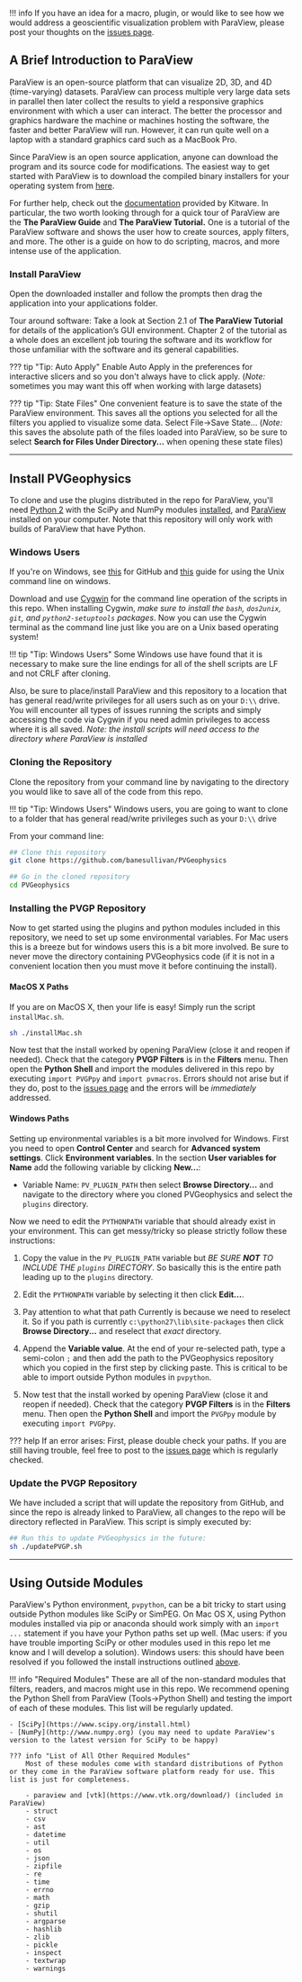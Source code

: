 !!! info
    If you have an idea for a macro, plugin, or would like to see how we would address a geoscientific visualization problem with ParaView, please post your thoughts on the [issues page](https://github.com/banesullivan/ParaViewGeophysics/issues).

## A Brief Introduction to ParaView

ParaView is an open-source platform that can visualize 2D, 3D, and 4D (time-varying) datasets. ParaView can process multiple very large data sets in parallel then later collect the results to yield a responsive graphics environment with which a user can interact. The better the processor and graphics hardware the machine or machines hosting the software, the faster and better ParaView will run. However, it can run quite well on a laptop with a standard graphics card such as a MacBook Pro.

Since ParaView is an open source application, anyone can download the program and its source code for modifications. The easiest way to get started with ParaView is to download the compiled binary installers for your operating system from [here](https://www.paraview.org/download/).

For further help, check out the [documentation](https://www.paraview.org/documentation/) provided by Kitware. In particular, the two worth looking through for a quick tour of ParaView are the **The ParaView Guide** and **The ParaView Tutorial.** One is a tutorial of the ParaView software and shows the user how to create sources, apply filters, and more. The other is a guide on how to do scripting, macros, and more intense use of the application.

### Install ParaView
Open the downloaded installer and follow the prompts then drag the application into your applications folder.

Tour around software:
Take a look at Section 2.1 of **The ParaView Tutorial** for details of the application’s GUI environment. Chapter 2 of the tutorial as a whole does an excellent job touring the software and its workflow for those unfamiliar with the software and its general capabilities.

??? tip "Tip: Auto Apply"
    Enable Auto Apply in the preferences for interactive slicers and so you don't always have to click apply. (*Note:* sometimes you may want this off when working with large datasets)

??? tip "Tip: State Files"
    One convenient feature is to save the state of the ParaView environment. This saves all the options you selected for all the filters you applied to visualize some data. Select File->Save State… (*Note:* this saves the absolute path of the files loaded into ParaView, so be sure to select **Search for Files Under Directory...** when opening these state files)


----------


## Install PVGeophysics

To clone and use the plugins distributed in the repo for ParaView, you'll need [Python 2](https://www.python.org/downloads/) with the SciPy and NumPy modules [installed](https://docs.python.org/2/installing/index.html), and [ParaView](https://www.paraview.org/download/) installed on your computer. Note that this repository will only work with builds of ParaView that have Python.

### Windows Users
If you're on Windows, see [this](https://git-for-windows.github.io) for GitHub and [this](https://devtidbits.com/2011/07/01/cygwin-walkthrough-and-beginners-guide-is-it-linux-for-windows-or-a-posix-compatible-alternative-to-powershell/) guide for using the Unix command line on windows.

Download and use [Cygwin](https://devtidbits.com/2011/07/01/cygwin-walkthrough-and-beginners-guide-is-it-linux-for-windows-or-a-posix-compatible-alternative-to-powershell/) for the command line operation of the scripts in this repo. When installing Cygwin, *make sure to install the `bash`, `dos2unix`, `git`, and `python2-setuptools` packages*. Now you can use the Cygwin terminal as the command line just like you are on a Unix based operating system!

!!! tip "Tip: Windows Users"
    Some Windows use have found that it is necessary to make sure the line endings for all of the shell scripts are LF and not CRLF after cloning.

Also, be sure to place/install ParaView and this repository to a location that has general read/write privileges for all users such as on your `D:\\` drive. You will encounter all types of issues running the scripts and simply accessing the code via Cygwin if you need admin privileges to access where it is all saved. *Note: the install scripts will need access to the directory where ParaView is installed*


### Cloning the Repository
Clone the repository from your command line by navigating to the directory you would like to save all of the code from this repo.

!!! tip "Tip: Windows Users"
    Windows users, you are going to want to clone to a folder that has general read/write privileges such as your `D:\\` drive

From your command line:

```bash
## Clone this repository
git clone https://github.com/banesullivan/PVGeophysics

## Go in the cloned repository
cd PVGeophysics
```

### Installing the PVGP Repository
Now to get started using the plugins and python modules included in this repository, we need to set up some environmental variables. For Mac users this is a breeze but for windows users this is a bit more involved. Be sure to never move the directory containing PVGeophysics code (if it is not in a convenient location then you must move it before continuing the install).

#### MacOS X Paths
If you are on MacOS X, then your life is easy! Simply run the script `installMac.sh`.

```bash
sh ./installMac.sh
```

Now test that the install worked by opening ParaView (close it and reopen if needed). Check that the category **PVGP Filters** is in the **Filters** menu. Then open the **Python Shell** and import the modules delivered in this repo by executing `import PVGPpy` and `import pvmacros`. Errors should not arise but if they do, post to the [issues page](https://github.com/banesullivan/ParaViewGeophysics/issues) and the errors will be *immediately* addressed.

#### Windows Paths
Setting up environmental variables is a bit more involved for Windows. First you need to open **Control Center** and search for **Advanced system settings**. Click **Environment variables**. In the section **User variables for Name** add the following variable by clicking **New...**:

- Variable Name: `PV_PLUGIN_PATH` then select **Browse Directory...** and navigate to the directory where you cloned PVGeophysics and select the `plugins` directory.

Now we need to edit the `PYTHONPATH` variable that should already exist in your environment. This can get messy/tricky so please strictly follow these instructions:

1. Copy the value in the `PV_PLUGIN_PATH` variable but *BE SURE **NOT** TO INCLUDE THE `plugins` DIRECTORY*. So basically this is the entire path leading up to the `plugins` directory.

2. Edit the `PYTHONPATH` variable by selecting it then click **Edit...**.

3. Pay attention to what that path Currently is because we need to reselect it. So if you path is currently `c:\python27\lib\site-packages` then click **Browse Directory...** and reselect that *exact* directory.

4. Append the **Variable value**. At the end of your re-selected path, type a semi-colon `;` and then add the path to the PVGeophysics repository which you copied in the first step by clicking paste. This is critical to be able to import outside Python modules in `pvpython`.

5. Now test that the install worked by opening ParaView (close it and reopen if needed). Check that the category **PVGP Filters** is in the **Filters** menu. Then open the **Python Shell** and import the `PVGPpy` module by executing `import PVGPpy`.

??? help
    If an error arises: First, please double check your paths. If you are still having trouble, feel free to post to the [issues page](https://github.com/banesullivan/ParaViewGeophysics/issues) which is regularly checked.



### Update the PVGP Repository
We have included a script that will update the repository from GitHub, and since the repo is already linked to ParaView, all changes to the repo will be directory reflected in ParaView. This script is simply executed by:

```bash
## Run this to update PVGeophysics in the future:
sh ./updatePVGP.sh
```

--------------

## Using Outside Modules
ParaView's Python environment, `pvpython`, can be a bit tricky to start using outside Python modules like SciPy or SimPEG. On Mac OS X, using Python modules installed via pip or anaconda should work simply with an `import ...` statement if you have your Python paths set up well. (Mac users: if you have trouble importing SciPy or other modules used in this repo let me know and I will develop a solution). Windows users: this should have been resolved if you followed the install instructions outlined [above](#windows-paths).


!!! info "Required Modules"
    These are all of the non-standard modules that filters, readers, and macros might use in this repo. We recommend opening the Python Shell from ParaView (Tools->Python Shell) and testing the import of each of these modules. This list will be regularly updated.

    - [SciPy](https://www.scipy.org/install.html)
    - [NumPy](http://www.numpy.org) (you may need to update ParaView's version to the latest version for SciPy to be happy)

    ??? info "List of All Other Required Modules"
        Most of these modules come with standard distributions of Python or they come in the ParaView software platform ready for use. This list is just for completeness.

        - paraview and [vtk](https://www.vtk.org/download/) (included in ParaView)
        - struct
        - csv
        - ast
        - datetime
        - util
        - os
        - json
        - zipfile
        - re
        - time
        - errno
        - math
        - gzip
        - shutil
        - argparse
        - hashlib
        - zlib
        - pickle
        - inspect
        - textwrap
        - warnings
